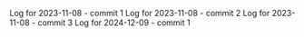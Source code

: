 Log for 2023-11-08 - commit 1
Log for 2023-11-08 - commit 2
Log for 2023-11-08 - commit 3
Log for 2024-12-09 - commit 1
